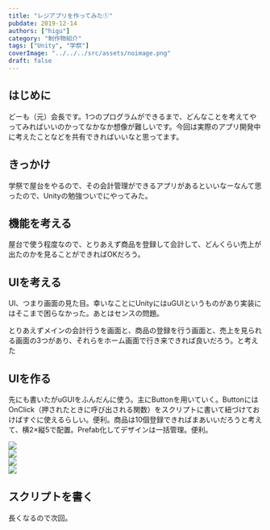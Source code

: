 ```yaml
---
title: "レジアプリを作ってみた①"
pubdate: 2019-12-14
authors: ["higu"]
category: "制作物紹介"
tags: ["Unity", "学祭"]
coverImage: "../../../src/assets/noimage.png"
draft: false
---
```


## はじめに

どーも（元）会長です。1つのプログラムができるまで、どんなことを考えてやってみればいいのかってなかなか想像が難しいです。今回は実際のアプリ開発中に考えたことなどを共有できればいいなと思ってます。

## きっかけ

学祭で屋台をやるので、その会計管理ができるアプリがあるといいなーなんて思ったので、Unityの勉強ついでにやってみた。

## 機能を考える

屋台で使う程度なので、とりあえず商品を登録して会計して、どんくらい売上が出たのかを見ることができればOKだろう。

## UIを考える

UI、つまり画面の見た目。幸いなことにUnityにはuGUIというものがあり実装にはそこまで困らなかった。あとはセンスの問題。

とりあえずメインの会計行うを画面と、商品の登録を行う画面と、売上を見られる画面の3つがあり、それらをホーム画面で行き来できれば良いだろう。と考えた

## UIを作る

先にも書いたがuGUIをふんだんに使う。主にButtonを用いていく。ButtonにはOnClick（押されたときに呼び出される関数）をスクリプトに書いて紐づけておけばすぐに使えるらしい。便利。商品は10個登録できればまあいいだろうと考えて、横2×縦5で配置。Prefab化してデザインは一括管理。便利。

![](../../assets/post/20191214/screenshot_20191214-163651134483681993197871.png)  
![](../../assets/post/20191214/screenshot_20191214-1636555895954824905428875.png)  
![](../../assets/post/20191214/screenshot_20191214-1637097519905108118006155.png)  
![](../../assets/post/20191214/screenshot_20191214-1637044754467152039904846.png)

## スクリプトを書く

長くなるので次回。
